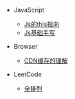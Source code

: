 
* JavaScript
  * [Js的this指向](JavaScript/Js的this指向.md)
  * [Js基础手写](JavaScript/Js基础手写.md)

* Browser
  * [CDN缓存的理解](Browser/CDN缓存的理解.md)

* LeetCode
  * [全排列](LeetCode/%E5%85%A8%E6%8E%92%E5%88%97.md)